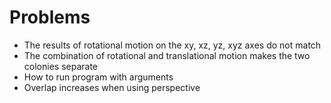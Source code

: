 # Problems

<ul>
  <li>The results of rotational motion on the xy, xz, yz, xyz axes do not match</li>
  <li>The combination of rotational and translational motion makes the two colonies separate</li>
  <li>How to run program with arguments</li>
  <li>Overlap increases when using perspective</li>
</ul>